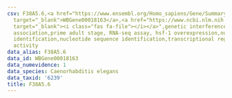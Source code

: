```yaml
---
csv: F38A5.6,<a href="https://www.ensembl.org/Homo_sapiens/Gene/Summary?db=core;g=WBGene00018163"
  target="_blank">WBGene00018163</a>,<a href="https://www.ncbi.nlm.nih.gov/pubmed/30894454"
  target="_blank"><i class="fas fa-file"></i></a>",genetic interference,functional
  association,prime adult stage, RNA-seq assay, hsf-1 overexpression,nucleotide sequence
  identification,nucleotide sequence identification,transcriptional regulation,up-regulates
  activity
data_alias: F38A5.6
data_id: WBGene00018163
data_numevidence: 1
data_species: Caenorhabditis elegans
data_taxid: '6239'
title: F38A5.6
---
```

